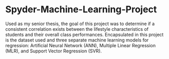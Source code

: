 # Spyder-Machine-Learning-Project
Used as my senior thesis, the goal of this project was to determine if a consistent correlation exists between the lifestyle characteristics of students and their overall class performances. Encapsulated in this project is the dataset used and three separate machine learning models for regression: Artificial Neural Network (ANN), Multiple Linear Regression (MLR), and Support Vector Regression (SVR).
